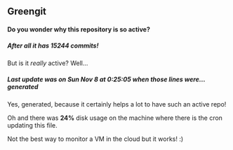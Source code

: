 ## Greengit

#### Do you wonder why this repository is so active?

##### After all it has 15244 commits!

But is it *really* active? Well...

##### Last update was on Sun Nov 8 at 0:25:05 when those lines were... generated

Yes, generated, because it certainly helps a lot to have such an active repo!

Oh and there was **24%** disk usage on the machine
where there is the cron updating this file.

Not the best way to monitor a VM in the cloud but it works! :)
